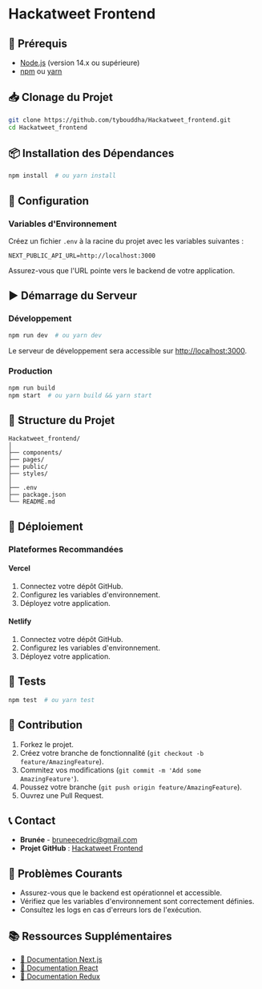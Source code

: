 # Hackatweet Frontend

## 🚀 Prérequis
- [Node.js](https://nodejs.org/) (version 14.x ou supérieure)
- [npm](https://www.npmjs.com/) ou [yarn](https://yarnpkg.com/)

## 📥 Clonage du Projet
```bash
git clone https://github.com/tybouddha/Hackatweet_frontend.git
cd Hackatweet_frontend
```

## 📦 Installation des Dépendances
```bash
npm install  # ou yarn install
```

## 🔧 Configuration
### Variables d'Environnement
Créez un fichier `.env` à la racine du projet avec les variables suivantes :
```env
NEXT_PUBLIC_API_URL=http://localhost:3000
```
Assurez-vous que l'URL pointe vers le backend de votre application.

## ▶️ Démarrage du Serveur
### Développement
```bash
npm run dev  # ou yarn dev
```
Le serveur de développement sera accessible sur [http://localhost:3000](http://localhost:3000).

### Production
```bash
npm run build
npm start  # ou yarn build && yarn start
```

## 📂 Structure du Projet
```
Hackatweet_frontend/
│
├── components/
├── pages/
├── public/
├── styles/
│
├── .env
├── package.json
└── README.md
```

## 🚀 Déploiement
### Plateformes Recommandées
#### **Vercel**
1. Connectez votre dépôt GitHub.
2. Configurez les variables d'environnement.
3. Déployez votre application.

#### **Netlify**
1. Connectez votre dépôt GitHub.
2. Configurez les variables d'environnement.
3. Déployez votre application.

## 🧪 Tests
```bash
npm test  # ou yarn test
```

## 🤝 Contribution
1. Forkez le projet.
2. Créez votre branche de fonctionnalité (`git checkout -b feature/AmazingFeature`).
3. Commitez vos modifications (`git commit -m 'Add some AmazingFeature'`).
4. Poussez votre branche (`git push origin feature/AmazingFeature`).
5. Ouvrez une Pull Request.

## 📞 Contact
- **Brunée** - bruneecedric@gmail.com
- **Projet GitHub** : [Hackatweet Frontend](https://github.com/tybouddha/Hackatweet_frontend)

## 🚨 Problèmes Courants
- Assurez-vous que le backend est opérationnel et accessible.
- Vérifiez que les variables d'environnement sont correctement définies.
- Consultez les logs en cas d'erreurs lors de l'exécution.

## 📚 Ressources Supplémentaires
- [📖 Documentation Next.js](https://nextjs.org/docs)
- [📘 Documentation React](https://reactjs.org/docs/getting-started.html)
- [📙 Documentation Redux](https://redux.js.org/introduction/getting-started)
